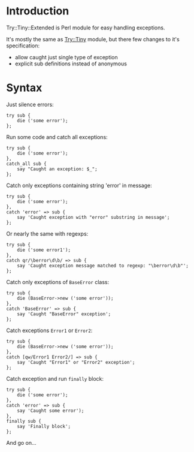 Introduction
============

Try::Tiny::Extended is Perl module for easy handling exceptions.

It's mostly the same as [Try::Tiny](https://metacpan.org/module/Try::Tiny) module, but there 
few changes to it's specification:

* allow caught just single type of exception
* explicit sub definitions instead of anonymous

Syntax
======

Just silence errors:

    try sub {
        die ('some error');
    };

Run some code and catch all exceptions:

    try sub {
        die ('some error');
    },
    catch_all sub {
        say "Caught an exception: $_";
    };

Catch only exceptions containing string 'error' in message:

    try sub {
        die ('some error');
    },
    catch 'error' => sub {
        say 'Caught exception with "error" substring in message';
    };

Or nearly the same with regexps:

    try sub {
        die ('some error1');
    },
    catch qr/\berror\d\b/ => sub {
        say 'Caught exception message matched to regexp: "\berror\d\b"';
    };

Catch only exceptions of `BaseError` class:

    try sub {
        die (BaseError->new ('some error'));
    },
    catch 'BaseError' => sub {
        say 'Caught "BaseError" exception';
    };

Catch exceptions `Error1` or `Error2`:

    try sub {
        die (BaseError->new ('some error'));
    },
    catch [qw/Error1 Error2/] => sub {
        say 'Caught "Error1" or "Error2" exception';
    };

Catch exception and run `finally` block:

    try sub {
        die ('some error');
    },
    catch 'error' => sub {
        say 'Caught some error');
    },
    finally sub {
        say 'Finally block';
    };

And go on...

